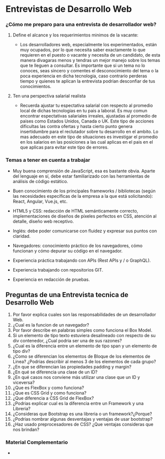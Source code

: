 # Entrevistas de Desarrollo Web

### ¿Cómo me preparo para una entrevista de desarrollador web?

1. Define el alcance y los requerimientos minimos de la vacante:
   - Los desarrolladores web, especialmente los experimentados, están muy ocupados, por lo que necesita saber exactamente lo que requieren en el puesto o vacante y necesita de un candidato, de esta manera divagaras menos y tendras un mejor manejo sobre los temas que te lleguen a consultar. Es importante que si un tema no lo conoces, seas sincero y comentes el desconocimiento del tema o la poca experiencia en dicha tecnologia, caso contrario perderas tiempo y quienes te aplican la entrevista podrian desconfiar de tus conocimientos.

1. Ten una perspectiva salarial realista
   - Recuerda ajustar tu espectativa salarial con respecto al promedio local de dichas tecnologias en tu pais a laboral. Es muy comun encontrar espectativas salariales irreales, ajustadas al promedio de paises como Estados Unidos, Canada o UK. Este tipo de acciones dificultas las contra ofertas y hasta cierto punto genera insertidumbre para el reclutador sobre tu desarrollo en el ambito. Lo mas adecuado en este tipo de situaciones es investigar el promedio en los salarios en las posiciones a las cual aplicas en el pais en el que aplicas para evitar este tipo de errores.

### Temas a tener en cuenta a trabajar 

- Muy buena comprensión de JavaScript, esa es bastante obvia. Aparte del lenguaje en sí, debe estar familiarizado con las herramientas de análisis de código estático.

- Buen conocimiento de los principales frameworks / bibliotecas (según las necesidades específicas de la empresa a la que está solicitando): React, Angular, Vue.js, etc.

- HTML5 y CSS: redacción de HTML semánticamente correcto, implementaciones de diseños de píxeles perfectos en CSS, atención al detalle, diseño web receptivo.

- Inglés: debe poder comunicarse con fluidez y expresar sus puntos con claridad.

- Navegadores: conocimiento práctico de los navegadores, cómo funcionan y cómo depurar su código en el navegador.

- Experiencia práctica trabajando con APIs (Rest APIs y / o GraphQL).

- Experiencia trabajando con repositorios GIT.

- Experiencia en redacción de pruebas.

## Preguntas de una Entrevista tecnica de Desarrollo Web

1. Por favor explica cuales son las responsabilidades de un desarrollador Web.
2. ¿Cual es la funcion de un navegador?
3. Por favor describe en palabras simples como funciona el Box Model.
4. Si un elemento de tipo texto estuviera desalineado con respecto de su div contenedor, ¿Cual podria ser una de sus razones?
5. ¿Cual es la diferencia entre un elemento de tipo span y un elemento de tipo div?
6. ¿Como se diferencian los elementos de Bloque de los elementos de Linea? ¿Podrias describir al menos 3 de los elementos de cada grupo?
7. ¿En que se diferencian las propiedades padding y margin?
8. ¿En qué se diferencia una clase de un ID?
9. ¿En qué casos nos conviene más utilizar una clase que un ID y viceversa?
10. ¿Que es FlexBox y como funciona?
11. ¿Que es CSS Grid y como funciona?
12. ¿Que diferencia a CSS Grid de FlexBox?
13. ¿Podrias explicar cual es la diferencia entre un Framework y una Libreria?
14. ¿Consideras que Bootstrap es una libreria o un framework?¿Porque?
15. ¿Podrias nombrar algunas desventajas y ventajas de usar bootstrap?
16. ¿Haz usado preprocesadores de CSS? ¿Que ventajas consideras que nos brindan?

### Material Complementario

- []()

